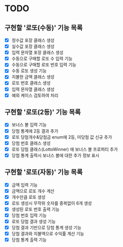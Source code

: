 # TODO

## 구현할 '로또(수동)' 기능 목록
- [x] 정수값 포장 클래스 생성
- [x] 실수값 포장 클래스 생성
- [x] 입력 문자열 포장 클래스 생성
- [x] 수동으로 구매할 로또 수 입력 기능
- [x] 수동으로 구매할 로또 번호 입력 기능
- [x] 수동 로또 생성 기능
- [x] 지불한 금액 클래스 생성
- [x] 로또 번호 클래스 생성
- [x] 입력 문자열 클래스 생성
- [x] 예외 케이스 검토하여 처리

## 구현할 '로또(2등)' 기능 목록
- [x] 보너스 볼 입력 기능
- [x] 당첨 통계에 2등 결과 추가
- [x] 로또 당첨개수&당첨금 enum에 2등, 미당첨 값 신규 추가
- [x] 당첨 번호 클래스 생성
- [x] 로또 당첨 클래스(LottoWinner) 에 보너스 볼 프로퍼티 추가
- [x] 당첨 통계 출력시 보너스 볼에 대한 추가 정보 표시

## 구현할 '로또(자동)' 기능 목록

- [x] 금액 입력 기능
- [x] 금액으로 로또 개수 계산
- [x] 개수만큼 로또 생성
- [x] 로또 생성시 무작위 숫자를 중복없이 6개 생성
- [x] 생성된 로또 번호 출력 기능
- [x] 당첨 번호 입력 기능
- [x] 로또 당첨 결과 생성 기능
- [x] 당첨 결과 기반으로 당첨 통계 생성 기능
- [x] 당첨 결과와 지불액으로 수익률 계산 기능
- [x] 당첨 통계 출력 기능